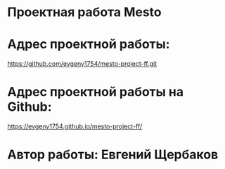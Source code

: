 # Проектная работа Mesto

# Адрес проектной работы:
https://github.com/evgeny1754/mesto-project-ff.git

# Адрес проектной работы на Github:
https://evgeny1754.github.io/mesto-project-ff/ 

# Автор работы: Евгений Щербаков
